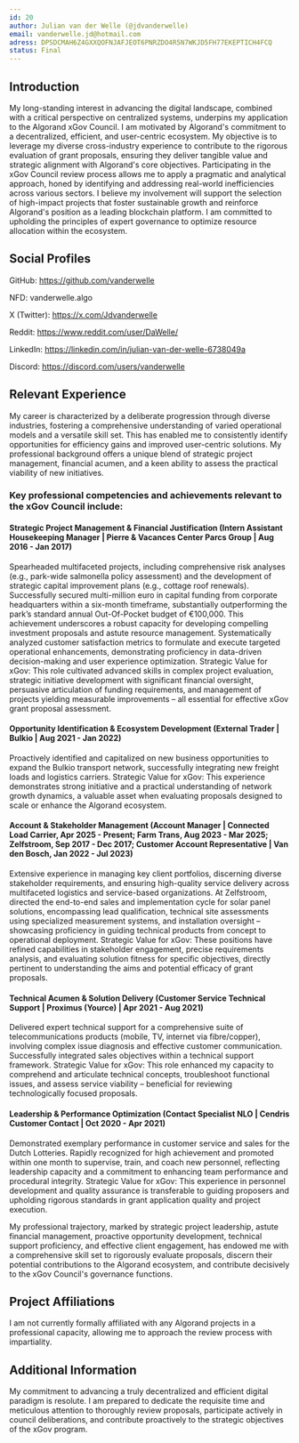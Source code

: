 ```yaml
---
id: 20
author: Julian van der Welle (@jdvanderwelle)
email: vanderwelle.jd@hotmail.com
adress: DPSDCMAH6Z4GXXQOFNJAFJEOT6PNRZDO4R5N7WKJD5FH77EKEPTICH4FCQ
status: Final
---
```


## Introduction
My long-standing interest in advancing the digital landscape, combined with a critical perspective on centralized systems, underpins my application to the Algorand xGov Council. I am motivated by Algorand's commitment to a decentralized, efficient, and user-centric ecosystem. My objective is to leverage my diverse cross-industry experience to contribute to the rigorous evaluation of grant proposals, ensuring they deliver tangible value and strategic alignment with Algorand's core objectives.
Participating in the xGov Council review process allows me to apply a pragmatic and analytical approach, honed by identifying and addressing real-world inefficiencies across various sectors. I believe my involvement will support the selection of high-impact projects that foster sustainable growth and reinforce Algorand's position as a leading blockchain platform. I am committed to upholding the principles of expert governance to optimize resource allocation within the ecosystem.

## Social Profiles
GitHub: https://github.com/vanderwelle

NFD: vanderwelle.algo

X (Twitter): https://x.com/Jdvanderwelle

Reddit: https://www.reddit.com/user/DaWelle/

LinkedIn: https://linkedin.com/in/julian-van-der-welle-6738049a

Discord: https://discord.com/users/vanderwelle

## Relevant Experience
My career is characterized by a deliberate progression through diverse industries, fostering a comprehensive understanding of varied operational models and a versatile skill set. This has enabled me to consistently identify opportunities for efficiency gains and improved user-centric solutions. My professional background offers a unique blend of strategic project management, financial acumen, and a keen ability to assess the practical viability of new initiatives.
### Key professional competencies and achievements relevant to the xGov Council include:
#### Strategic Project Management & Financial Justification (Intern Assistant Housekeeping Manager | Pierre & Vacances Center Parcs Group | Aug 2016 - Jan 2017)

Spearheaded multifaceted projects, including comprehensive risk analyses (e.g., park-wide salmonella policy assessment) and the development of strategic capital improvement plans (e.g., cottage roof renewals).
Successfully secured multi-million euro in capital funding from corporate headquarters within a six-month timeframe, substantially outperforming the park’s standard annual Out-Of-Pocket budget of €100,000. This achievement underscores a robust capacity for developing compelling investment proposals and astute resource management.
Systematically analyzed customer satisfaction metrics to formulate and execute targeted operational enhancements, demonstrating proficiency in data-driven decision-making and user experience optimization.
Strategic Value for xGov: This role cultivated advanced skills in complex project evaluation, strategic initiative development with significant financial oversight, persuasive articulation of funding requirements, and management of projects yielding measurable improvements – all essential for effective xGov grant proposal assessment.


#### Opportunity Identification & Ecosystem Development (External Trader | Bulkio | Aug 2021 - Jan 2022)

Proactively identified and capitalized on new business opportunities to expand the Bulkio transport network, successfully integrating new freight loads and logistics carriers.
Strategic Value for xGov: This experience demonstrates strong initiative and a practical understanding of network growth dynamics, a valuable asset when evaluating proposals designed to scale or enhance the Algorand ecosystem.


#### Account & Stakeholder Management (Account Manager | Connected Load Carrier, Apr 2025 - Present; Farm Trans, Aug 2023 - Mar 2025; Zelfstroom, Sep 2017 - Dec 2017; Customer Account Representative | Van den Bosch, Jan 2022 - Jul 2023)

Extensive experience in managing key client portfolios, discerning diverse stakeholder requirements, and ensuring high-quality service delivery across multifaceted logistics and service-based organizations.
At Zelfstroom, directed the end-to-end sales and implementation cycle for solar panel solutions, encompassing lead qualification, technical site assessments using specialized measurement systems, and installation oversight – showcasing proficiency in guiding technical products from concept to operational deployment.
Strategic Value for xGov: These positions have refined capabilities in stakeholder engagement, precise requirements analysis, and evaluating solution fitness for specific objectives, directly pertinent to understanding the aims and potential efficacy of grant proposals.


#### Technical Acumen & Solution Delivery (Customer Service Technical Support | Proximus (Yource) | Apr 2021 - Aug 2021)

Delivered expert technical support for a comprehensive suite of telecommunications products (mobile, TV, internet via fibre/copper), involving complex issue diagnosis and effective customer communication.
Successfully integrated sales objectives within a technical support framework.
Strategic Value for xGov: This role enhanced my capacity to comprehend and articulate technical concepts, troubleshoot functional issues, and assess service viability – beneficial for reviewing technologically focused proposals.


#### Leadership & Performance Optimization (Contact Specialist NLO | Cendris Customer Contact | Oct 2020 - Apr 2021)

Demonstrated exemplary performance in customer service and sales for the Dutch Lotteries.
Rapidly recognized for high achievement and promoted within one month to supervise, train, and coach new personnel, reflecting leadership capacity and a commitment to enhancing team performance and procedural integrity.
Strategic Value for xGov: This experience in personnel development and quality assurance is transferable to guiding proposers and upholding rigorous standards in grant application quality and project execution.

My professional trajectory, marked by strategic project leadership, astute financial management, proactive opportunity development, technical support proficiency, and effective client engagement, has endowed me with a comprehensive skill set to rigorously evaluate proposals, discern their potential contributions to the Algorand ecosystem, and contribute decisively to the xGov Council's governance functions.

## Project Affiliations
I am not currently formally affiliated with any Algorand projects in a professional capacity, allowing me to approach the review process with impartiality.

## Additional Information
My commitment to advancing a truly decentralized and efficient digital paradigm is resolute. I am prepared to dedicate the requisite time and meticulous attention to thoroughly review proposals, participate actively in council deliberations, and contribute proactively to the strategic objectives of the xGov program.
